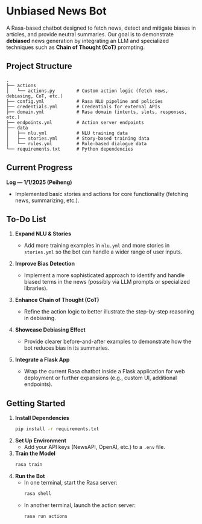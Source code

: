 # Unbiased News Bot

A Rasa-based chatbot designed to fetch news, detect and mitigate biases in articles, and provide neutral summaries. Our goal is to demonstrate **debiased** news generation by integrating an LLM and specialized techniques such as **Chain of Thought (CoT)** prompting.

## Project Structure

```
.
├── actions
│   └── actions.py        # Custom action logic (fetch news, debiasing, CoT, etc.)
├── config.yml            # Rasa NLU pipeline and policies
├── credentials.yml       # Credentials for external APIs
├── domain.yml            # Rasa domain (intents, slots, responses, etc.)
├── endpoints.yml         # Action server endpoints
├── data
│   ├── nlu.yml           # NLU training data
│   ├── stories.yml       # Story-based training data
│   └── rules.yml         # Rule-based dialogue data
└── requirements.txt      # Python dependencies
```

## Current Progress

**Log — 1/1/2025 (Peiheng)**  
- Implemented basic stories and actions for core functionality (fetching news, summarizing, etc.).  

## To-Do List

1. **Expand NLU & Stories**  
   - Add more training examples in `nlu.yml` and more stories in `stories.yml` so the bot can handle a wider range of user inputs.  

2. **Improve Bias Detection**  
   - Implement a more sophisticated approach to identify and handle biased terms in the news (possibly via LLM prompts or specialized libraries).  

3. **Enhance Chain of Thought (CoT)**  
   - Refine the action logic to better illustrate the step-by-step reasoning in debiasing.  

4. **Showcase Debiasing Effect**  
   - Provide clearer before-and-after examples to demonstrate how the bot reduces bias in its summaries.  

5. **Integrate a Flask App**  
   - Wrap the current Rasa chatbot inside a Flask application for web deployment or further expansions (e.g., custom UI, additional endpoints).

## Getting Started

1. **Install Dependencies**  
   ```bash
   pip install -r requirements.txt
   ```
2. **Set Up Environment**  
   - Add your API keys (NewsAPI, OpenAI, etc.) to a `.env` file.
3. **Train the Model**  
   ```bash
   rasa train
   ```
4. **Run the Bot**  
   - In one terminal, start the Rasa server:
     ```bash
     rasa shell
     ```
   - In another terminal, launch the action server:
     ```bash
     rasa run actions
     ```
